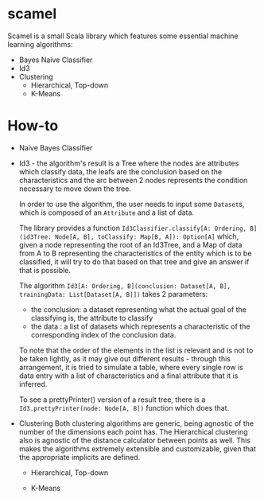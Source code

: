# scamel
Scamel is a small Scala library which features some essential machine learning algorithms:
  - Bayes Naive Classifier 
  - Id3
  - Clustering 
    - Hierarchical, Top-down
    - K-Means
    
# How-to

- Naive Bayes Classifier

- Id3 - the algorithm's result is a Tree where the nodes are attributes which classify data, the leafs are the conclusion based on the characteristics and the arc between 2 nodes represents the condition necessary to move down the tree.

  In order to use the algorithm, the user needs to input some `Dataset`s, which is composed of an `Attribute` and a list of data.
  
  
  The library provides a function `Id3Classifier.classify[A: Ordering, B](id3Tree: Node[A, B], toClassify: Map[B, A]): Option[A]` which, given a node representing the root of an Id3Tree, and a Map of data from A to B representing the characteristics of the entity which is to be classified, it will try to do that based on that tree and give an answer if that is possible. 
  
  
  The algorithm `Id3[A: Ordering, B](conclusion: Dataset[A, B], trainingData: List[Dataset[A, B]])` takes 2 parameters: 
    - the conclusion: a dataset representing what the actual goal of the classifying is, the attribute to classify
    - the data      : a list of datasets which represents a characteristic of the corresponding index of the conclusion data.
    
  
  To note that the order of the elements in the list is relevant and is not to be taken lightly, as it may give out different results - through this arrangement, it is tried to simulate a table, where every single row is data entry with a list of characteristics and a final attribute that it is inferred.
  
  To see a prettyPrinter() version of a result tree, there is a `Id3.prettyPrinter(node: Node[A, B])` function which does that.

- Clustering
  Both clustering algorithms are generic, being agnostic of the number of the dimensions each point has.
  The Hierarchical clustering also is agnostic of the distance calculator between points as well.
  This makes the algorithms extremely extensible and customizable, given that the appropriate implicits are defined.
  
  - Hierarchical, Top-down
  
  - K-Means
